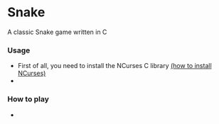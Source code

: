 # Snake
A classic Snake game written in C

### Usage
- First of all, you need to install the NCurses C library [(how to install NCurses)](https://www.ostechnix.com/how-to-install-ncurses-library-in-linux/)
- 

### How to play
- 
